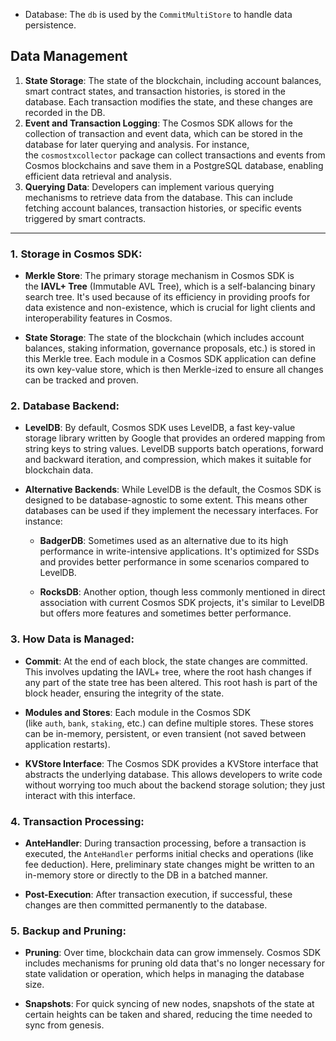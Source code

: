 -   Database: The `db` is used by the `CommitMultiStore` to handle data persistence.


Data Management
---------------

1.  **State Storage**: The state of the blockchain, including account balances, smart contract states, and transaction histories, is stored in the database. Each transaction modifies the state, and these changes are recorded in the DB.
2.  **Event and Transaction Logging**: The Cosmos SDK allows for the collection of transaction and event data, which can be stored in the database for later querying and analysis. For instance, the `cosmostxcollector` package can collect transactions and events from Cosmos blockchains and save them in a PostgreSQL database, enabling efficient data retrieval and analysis.
3.  **Querying Data**: Developers can implement various querying mechanisms to retrieve data from the database. This can include fetching account balances, transaction histories, or specific events triggered by smart contracts.

--------------------------

### 1. **Storage in Cosmos SDK:**

-   **Merkle Store**: The primary storage mechanism in Cosmos SDK is the **IAVL+ Tree** (Immutable AVL Tree), which is a self-balancing binary search tree. It's used because of its efficiency in providing proofs for data existence and non-existence, which is crucial for light clients and interoperability features in Cosmos.

-   **State Storage**: The state of the blockchain (which includes account balances, staking information, governance proposals, etc.) is stored in this Merkle tree. Each module in a Cosmos SDK application can define its own key-value store, which is then Merkle-ized to ensure all changes can be tracked and proven.

### 2. **Database Backend:**

-   **LevelDB**: By default, Cosmos SDK uses LevelDB, a fast key-value storage library written by Google that provides an ordered mapping from string keys to string values. LevelDB supports batch operations, forward and backward iteration, and compression, which makes it suitable for blockchain data.

-   **Alternative Backends**: While LevelDB is the default, the Cosmos SDK is designed to be database-agnostic to some extent. This means other databases can be used if they implement the necessary interfaces. For instance:

    -   **BadgerDB**: Sometimes used as an alternative due to its high performance in write-intensive applications. It's optimized for SSDs and provides better performance in some scenarios compared to LevelDB.

    -   **RocksDB**: Another option, though less commonly mentioned in direct association with current Cosmos SDK projects, it's similar to LevelDB but offers more features and sometimes better performance.

### 3. **How Data is Managed:**

-   **Commit**: At the end of each block, the state changes are committed. This involves updating the IAVL+ tree, where the root hash changes if any part of the state tree has been altered. This root hash is part of the block header, ensuring the integrity of the state.

-   **Modules and Stores**: Each module in the Cosmos SDK (like `auth`, `bank`, `staking`, etc.) can define multiple stores. These stores can be in-memory, persistent, or even transient (not saved between application restarts).

-   **KVStore Interface**: The Cosmos SDK provides a KVStore interface that abstracts the underlying database. This allows developers to write code without worrying too much about the backend storage solution; they just interact with this interface.

### 4. **Transaction Processing:**

-   **AnteHandler**: During transaction processing, before a transaction is executed, the `AnteHandler` performs initial checks and operations (like fee deduction). Here, preliminary state changes might be written to an in-memory store or directly to the DB in a batched manner.

-   **Post-Execution**: After transaction execution, if successful, these changes are then committed permanently to the database.

### 5. **Backup and Pruning:**

-   **Pruning**: Over time, blockchain data can grow immensely. Cosmos SDK includes mechanisms for pruning old data that's no longer necessary for state validation or operation, which helps in managing the database size.

-   **Snapshots**: For quick syncing of new nodes, snapshots of the state at certain heights can be taken and shared, reducing the time needed to sync from genesis.